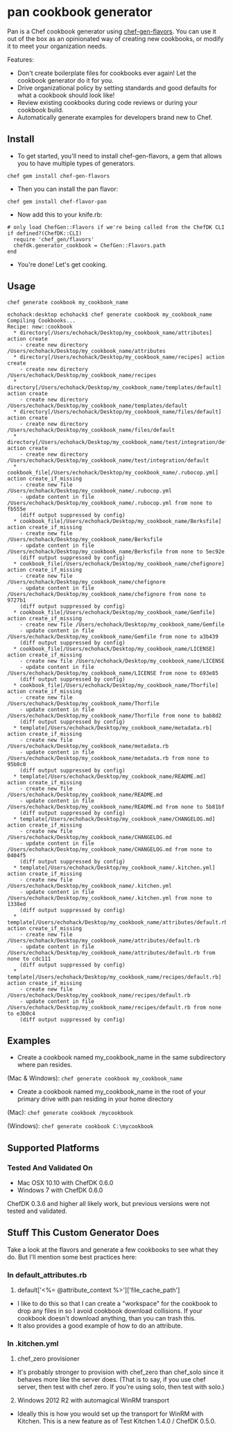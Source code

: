 # pan cookbook generator

Pan is a Chef cookbook generator using [chef-gen-flavors](https://rubygems.org/gems/chef-gen-flavors). You can use it out of the box as an opinionated way of creating new cookbooks, or modify it to meet your organization needs.

Features:
- Don't create boilerplate files for cookbooks ever again! Let the cookbook generator do it for you.
- Drive organizational policy by setting standards and good defaults for what a cookbook should look like!
- Review existing cookbooks during code reviews or during your cookbook build.
- Automatically generate examples for developers brand new to Chef.

## Install

- To get started, you'll need to install chef-gen-flavors, a gem that allows you to have multiple types of generators.

`chef gem install chef-gen-flavors`

- Then you can install the pan flavor:

`chef gem install chef-flavor-pan`

- Now add this to your knife.rb:

```
# only load ChefGen::Flavors if we're being called from the ChefDK CLI
if defined?(ChefDK::CLI)
  require 'chef_gen/flavors'
  chefdk.generator_cookbook = ChefGen::Flavors.path
end
```

- You're done! Let's get cooking.

## Usage

`chef generate cookbook my_cookbook_name`

```
echohack:desktop echohack$ chef generate cookbook my_cookbook_name
Compiling Cookbooks...
Recipe: new::cookbook
  * directory[/Users/echohack/Desktop/my_cookbook_name/attributes] action create
    - create new directory /Users/echohack/Desktop/my_cookbook_name/attributes
  * directory[/Users/echohack/Desktop/my_cookbook_name/recipes] action create
    - create new directory /Users/echohack/Desktop/my_cookbook_name/recipes
  * directory[/Users/echohack/Desktop/my_cookbook_name/templates/default] action create
    - create new directory /Users/echohack/Desktop/my_cookbook_name/templates/default
  * directory[/Users/echohack/Desktop/my_cookbook_name/files/default] action create
    - create new directory /Users/echohack/Desktop/my_cookbook_name/files/default
  * directory[/Users/echohack/Desktop/my_cookbook_name/test/integration/default] action create
    - create new directory /Users/echohack/Desktop/my_cookbook_name/test/integration/default
  * cookbook_file[/Users/echohack/Desktop/my_cookbook_name/.rubocop.yml] action create_if_missing
    - create new file /Users/echohack/Desktop/my_cookbook_name/.rubocop.yml
    - update content in file /Users/echohack/Desktop/my_cookbook_name/.rubocop.yml from none to fb555e
    (diff output suppressed by config)
  * cookbook_file[/Users/echohack/Desktop/my_cookbook_name/Berksfile] action create_if_missing
    - create new file /Users/echohack/Desktop/my_cookbook_name/Berksfile
    - update content in file /Users/echohack/Desktop/my_cookbook_name/Berksfile from none to 5ec92e
    (diff output suppressed by config)
  * cookbook_file[/Users/echohack/Desktop/my_cookbook_name/chefignore] action create_if_missing
    - create new file /Users/echohack/Desktop/my_cookbook_name/chefignore
    - update content in file /Users/echohack/Desktop/my_cookbook_name/chefignore from none to 9727b1
    (diff output suppressed by config)
  * cookbook_file[/Users/echohack/Desktop/my_cookbook_name/Gemfile] action create_if_missing
    - create new file /Users/echohack/Desktop/my_cookbook_name/Gemfile
    - update content in file /Users/echohack/Desktop/my_cookbook_name/Gemfile from none to a3b439
    (diff output suppressed by config)
  * cookbook_file[/Users/echohack/Desktop/my_cookbook_name/LICENSE] action create_if_missing
    - create new file /Users/echohack/Desktop/my_cookbook_name/LICENSE
    - update content in file /Users/echohack/Desktop/my_cookbook_name/LICENSE from none to 693e85
    (diff output suppressed by config)
  * cookbook_file[/Users/echohack/Desktop/my_cookbook_name/Thorfile] action create_if_missing
    - create new file /Users/echohack/Desktop/my_cookbook_name/Thorfile
    - update content in file /Users/echohack/Desktop/my_cookbook_name/Thorfile from none to bab8d2
    (diff output suppressed by config)
  * template[/Users/echohack/Desktop/my_cookbook_name/metadata.rb] action create_if_missing
    - create new file /Users/echohack/Desktop/my_cookbook_name/metadata.rb
    - update content in file /Users/echohack/Desktop/my_cookbook_name/metadata.rb from none to 95b0c0
    (diff output suppressed by config)
  * template[/Users/echohack/Desktop/my_cookbook_name/README.md] action create_if_missing
    - create new file /Users/echohack/Desktop/my_cookbook_name/README.md
    - update content in file /Users/echohack/Desktop/my_cookbook_name/README.md from none to 5b81bf
    (diff output suppressed by config)
  * template[/Users/echohack/Desktop/my_cookbook_name/CHANGELOG.md] action create_if_missing
    - create new file /Users/echohack/Desktop/my_cookbook_name/CHANGELOG.md
    - update content in file /Users/echohack/Desktop/my_cookbook_name/CHANGELOG.md from none to 0404f5
    (diff output suppressed by config)
  * template[/Users/echohack/Desktop/my_cookbook_name/.kitchen.yml] action create_if_missing
    - create new file /Users/echohack/Desktop/my_cookbook_name/.kitchen.yml
    - update content in file /Users/echohack/Desktop/my_cookbook_name/.kitchen.yml from none to 1338ed
    (diff output suppressed by config)
  * template[/Users/echohack/Desktop/my_cookbook_name/attributes/default.rb] action create_if_missing
    - create new file /Users/echohack/Desktop/my_cookbook_name/attributes/default.rb
    - update content in file /Users/echohack/Desktop/my_cookbook_name/attributes/default.rb from none to cdc111
    (diff output suppressed by config)
  * template[/Users/echohack/Desktop/my_cookbook_name/recipes/default.rb] action create_if_missing
    - create new file /Users/echohack/Desktop/my_cookbook_name/recipes/default.rb
    - update content in file /Users/echohack/Desktop/my_cookbook_name/recipes/default.rb from none to e3b0c4
    (diff output suppressed by config)
```

## Examples

* Create a cookbook named my_cookbook_name in the same subdirectory where pan resides.

(Mac & Windows): `chef generate cookbook my_cookbook_name`

* Create a cookbook named my_cookbook_name in the root of your primary drive with pan residing in your home directory

(Mac): `chef generate cookbook /mycookbook`

(Windows): `chef generate cookbook C:\mycookbook`

## Supported Platforms

### Tested And Validated On
* Mac OSX 10.10 with ChefDK 0.6.0
* Windows 7 with ChefDK 0.6.0

ChefDK 0.3.6 and higher all likely work, but previous versions were not tested and validated.

## Stuff This Custom Generator Does

Take a look at the flavors and generate a few cookbooks to see what they do. But I'll mention some best practices here:

### In default_attributes.rb

1. default['<%= @attribute_context %>']['file_cache_path']

  * I like to do this so that I can create a "workspace" for the cookbook to drop any files in so I avoid cookbook download collisions. If your cookbook doesn't download anything, than you can trash this.
  * It also provides a good example of how to do an attribute.

### In .kitchen.yml

1. chef_zero provisioner

  * It's probably stronger to provision with chef_zero than chef_solo since it behaves more like the server does. (That is to say, if you use chef server, then test with chef zero. If you're using solo, then test with solo.)

2. Windows 2012 R2 with automagical WinRM transport
  * Ideally this is how you would set up the transport for WinRM with Kitchen. This is a new feature as of Test Kitchen 1.4.0 / ChefDK 0.5.0.
